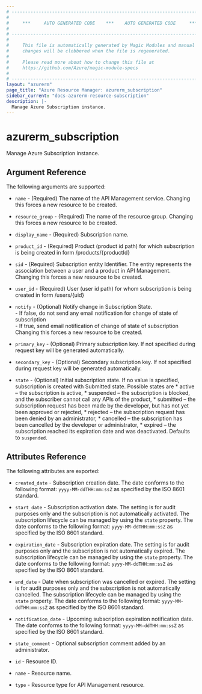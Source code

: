 ```yaml
---
# ----------------------------------------------------------------------------
#
#     ***     AUTO GENERATED CODE    ***    AUTO GENERATED CODE     ***
#
# ----------------------------------------------------------------------------
#
#     This file is automatically generated by Magic Modules and manual
#     changes will be clobbered when the file is regenerated.
#
#     Please read more about how to change this file at
#     https://github.com/Azure/magic-module-specs
#
# ----------------------------------------------------------------------------
layout: "azurerm"
page_title: "Azure Resource Manager: azurerm_subscription"
sidebar_current: "docs-azurerm-resource-subscription"
description: |-
  Manage Azure Subscription instance.
---
```


# azurerm_subscription

Manage Azure Subscription instance.


## Argument Reference

The following arguments are supported:

* `name` - (Required) The name of the API Management service. Changing this forces a new resource to be created.

* `resource_group` - (Required) The name of the resource group. Changing this forces a new resource to be created.

* `display_name` - (Required) Subscription name.

* `product_id` - (Required) Product (product id path) for which subscription is being created in form /products/{productId}

* `sid` - (Required) Subscription entity Identifier. The entity represents the association between a user and a product in API Management. Changing this forces a new resource to be created.

* `user_id` - (Required) User (user id path) for whom subscription is being created in form /users/{uid}

* `notify` - (Optional) Notify change in Subscription State. <br> - If false, do not send any email notification for change of state of subscription <br> - If true, send email notification of change of state of subscription Changing this forces a new resource to be created.

* `primary_key` - (Optional) Primary subscription key. If not specified during request key will be generated automatically.

* `secondary_key` - (Optional) Secondary subscription key. If not specified during request key will be generated automatically.

* `state` - (Optional) Initial subscription state. If no value is specified, subscription is created with Submitted state. Possible states are * active – the subscription is active, * suspended – the subscription is blocked, and the subscriber cannot call any APIs of the product, * submitted – the subscription request has been made by the developer, but has not yet been approved or rejected, * rejected – the subscription request has been denied by an administrator, * cancelled – the subscription has been cancelled by the developer or administrator, * expired – the subscription reached its expiration date and was deactivated. Defaults to `suspended`.

## Attributes Reference

The following attributes are exported:

* `created_date` - Subscription creation date. The date conforms to the following format: `yyyy-MM-ddTHH:mm:ssZ` as specified by the ISO 8601 standard.<br>

* `start_date` - Subscription activation date. The setting is for audit purposes only and the subscription is not automatically activated. The subscription lifecycle can be managed by using the `state` property. The date conforms to the following format: `yyyy-MM-ddTHH:mm:ssZ` as specified by the ISO 8601 standard.<br>

* `expiration_date` - Subscription expiration date. The setting is for audit purposes only and the subscription is not automatically expired. The subscription lifecycle can be managed by using the `state` property. The date conforms to the following format: `yyyy-MM-ddTHH:mm:ssZ` as specified by the ISO 8601 standard.<br>

* `end_date` - Date when subscription was cancelled or expired. The setting is for audit purposes only and the subscription is not automatically cancelled. The subscription lifecycle can be managed by using the `state` property. The date conforms to the following format: `yyyy-MM-ddTHH:mm:ssZ` as specified by the ISO 8601 standard.<br>

* `notification_date` - Upcoming subscription expiration notification date. The date conforms to the following format: `yyyy-MM-ddTHH:mm:ssZ` as specified by the ISO 8601 standard.<br>

* `state_comment` - Optional subscription comment added by an administrator.

* `id` - Resource ID.

* `name` - Resource name.

* `type` - Resource type for API Management resource.
